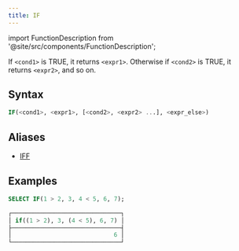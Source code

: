 ```yaml
---
title: IF
---
```

import FunctionDescription from '@site/src/components/FunctionDescription';

<FunctionDescription description="Introduced or updated: v1.2.738"/>

If `<cond1>` is TRUE, it returns `<expr1>`. Otherwise if `<cond2>` is TRUE, it returns `<expr2>`, and so on.

## Syntax

```sql
IF(<cond1>, <expr1>, [<cond2>, <expr2> ...], <expr_else>)
```

## Aliases

- [IFF](iff.md)

## Examples

```sql
SELECT IF(1 > 2, 3, 4 < 5, 6, 7);

┌───────────────────────────────┐
│ if((1 > 2), 3, (4 < 5), 6, 7) │
├───────────────────────────────┤
│                             6 │
└───────────────────────────────┘
```